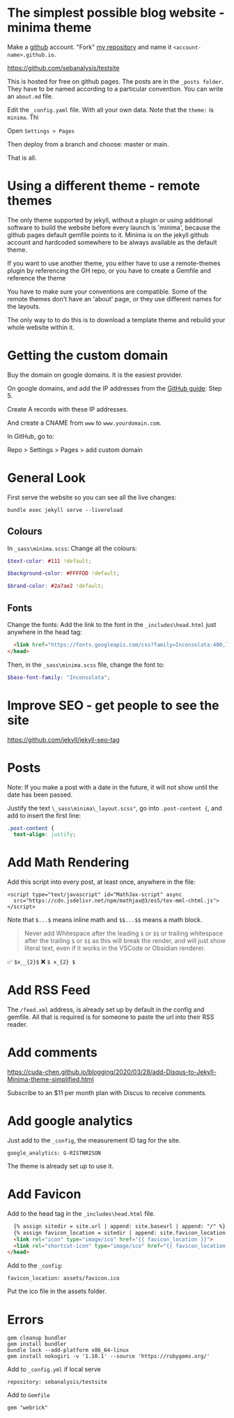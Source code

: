 # The simplest possible blog website - minima theme

Make a [github](https://github.com/) account. "Fork" [my repository](https://github.com/sebanalysis/testsite) and name it `<account-name>.github.io`.

https://github.com/sebanalysis/testsite

This is hosted for free on github pages. The posts are in the `_posts folder`. They have to be named according to a particular convention. You can write an `about.md` file.

Edit the `_config.yaml` file. With all your own data. Note that the `theme:` is `minima`. Thi

Open `Settings > Pages`

Then deploy from a branch and choose: master or main. 

That is all. 

# Using a different theme - remote themes

The only theme supported by jekyll, without a plugin or using additional software to build the website before every launch is 'minima', because the github pages default gemfile points to it. Minima is on the jekyll github account and hardcoded somewhere to be always available as the default theme.

If you want to use another theme, you either have to use a remote-themes plugin by referencing the GH repo, or you have to create a Gemfile and reference the theme

You have to make sure your conventions are compatible. Some of the remote themes don't have an 'about' page, or they use different names for the layouts.

The only way to to do this is to download a template theme and rebuild your whole website within it.


# Getting the custom domain

Buy the domain on google domains. It is the easiest provider.

On google domains, and add the IP addresses from the [GitHub guide](https://docs.github.com/en/pages/configuring-a-custom-domain-for-your-github-pages-site/managing-a-custom-domain-for-your-github-pages-site#configuring-an-apex-domain): Step 5.

Create A records with these IP addresses.

And create a CNAME from `www` to `www.yourdomain.com`. 


In GitHub, go to:

Repo > Settings > Pages > add custom domain



# General Look

First serve the website so you can see all the live changes:

```
bundle exec jekyll serve --livereload
```

## Colours

In `_sass\minima.scss`:
Change all the colours:

```scss
$text-color: #111 !default;

$background-color: #FFFFDD !default;

$brand-color: #2a7ae2 !default;
```

## Fonts

  Change the fonts:
  Add the link to the font in the `_includes\head.html` just anywhere in the head tag:
  ```html
    <link href="https://fonts.googleapis.com/css?family=Inconsolata:400,700" rel="stylesheet">
</head>
```

Then, in the `_sass\minima.scss` file, change the font to:

```scss
$base-font-family: "Inconsolata";
```


# Improve SEO - get people to see the site
https://github.com/jekyll/jekyll-seo-tag

# Posts


Note: If you make a post with a date in the future, it will not show until the date has been passed.

Justify the text `\_sass\minima\_layout.scss"`, go into `.post-content {`, and add to insert the first line:

```css
.post-content {
  text-align: justify;
```


# Add Math Rendering

Add this script into every post, at least once, anywhere in the file:

```
<script type="text/javascript" id="MathJax-script" async
  src="https://cdn.jsdelivr.net/npm/mathjax@3/es5/tex-mml-chtml.js">
</script>
```

Note that `$...$` means inline math and `$$...$$` means a math block. 

> Never add Whitespace after the leading `$` or `$$` or trailing whitespace after the trailing `$` or `$$` as this will break the render, and will just show literal text, even if it works in the VSCode or Obsidian renderer.

✅ `$x__{2}$`
❌ `$ x_{2} $`




# Add RSS Feed

The `/feed.xml` address, is already set up by default in the config and gemfile. All that is required is for someone to paste the url into their RSS reader.

# Add comments

https://cuda-chen.github.io/blogging/2020/03/28/add-Disqus-to-Jekyll-Minima-theme-simplified.html

Subscribe to an $11 per month plan with Discus to receive comments.


# Add google analytics

Just add to the `_config`, the measurement ID tag for the site.

```
google_analytics: G-RISTNRISON
```

The theme is already set up to use it.

# Add Favicon

Add to the head tag in the `_includes\head.html` file.
```html
  {% assign sitedir = site.url | append: site.baseurl | append: "/" %}
  {% assign favicon_location = sitedir | append: site.favicon_location %}
  <link rel="icon" type="image/ico" href="{{ favicon_location }}">
  <link rel="shortcut-icon" type="image/ico" href="{{ favicon_location }}">
</head>
```

Add to the `_config`:
```
favicon_location: assets/favicon.ico
```

Put the ico file in the assets folder.

# Errors



```
gem cleanup bundler
gem install bundler
bundle lock --add-platform x86_64-linux
gem install nokogiri -v '1.10.1' --source 'https://rubygems.org/'
```

Add to `_config.yml` if local serve
```
repository: sebanalysis/testsite
```

Add to `Gemfile`
```
gem "webrick"
```